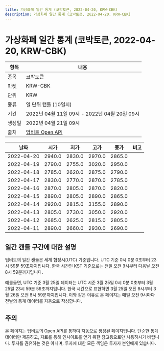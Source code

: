 ```yaml
---
title: 가상화폐 일간 통계 (코박토큰, 2022-04-20, KRW-CBK)
description: 가상화폐 일간 통계 (코박토큰, 2022-04-20, KRW-CBK)
---
```



가상화폐 일간 통계 (코박토큰, 2022-04-20, KRW-CBK)
===

|항목|내용|
|--|--|
|종목|코박토큰|
|마켓|KRW-CBK|
|단위|KRW|
|종류|일 단위 캔들 (10일치)|
|기간|2022년 04월 11일 09시 - 2022년 04월 20일 09시|
|생성일|2022년 04월 21일 09시|
|출처|[업비트 Open API](https://docs.upbit.com)|


|날짜|시가|저가|고가|종가|비고|
|--|--|--|--|--|--|
|2022-04-20|2940.0|2830.0|2970.0|2865.0|    |
|2022-04-19|2790.0|2755.0|3020.0|2950.0|    |
|2022-04-18|2785.0|2620.0|2875.0|2790.0|    |
|2022-04-17|2830.0|2770.0|2870.0|2785.0|    |
|2022-04-16|2870.0|2805.0|2870.0|2820.0|    |
|2022-04-15|2890.0|2805.0|2890.0|2865.0|    |
|2022-04-14|2920.0|2815.0|3155.0|2890.0|    |
|2022-04-13|2805.0|2730.0|3050.0|2920.0|    |
|2022-04-12|2685.0|2625.0|2815.0|2805.0|    |
|2022-04-11|2890.0|2660.0|2930.0|2690.0|    |


일간 캔들 구간에 대한 설명
---


업비트의 일간 캔들은 세계 협정시(UTC) 기준입니다. 
UTC 기준 0시 0분 0초부터 23시 59분 59초까지입니다. 
한국 시간인 KST 기준으로는 전일 오전 9시부터 다음날 오전 8시 59분까지입니다. 


예를들면, UTC 기준 3월 25일 데이터는 UTC 시준 3월 25일 0시 0분 0초부터 3월 25일 23시 59분 59초까지입니다. 
한국 시간으로 표현하면 3월 25일 오전 9시부터 3월 26일 오전 8시 59분까지입니다. 
이와 같은 이유로 본 페이지는 매일 오전 9시마다 전날의 통계 데이터를 자동으로 작성합니다. 


주의
---


본 페이지는 업비트의 Open API를 통하여 자동으로 생성된 페이지입니다. 
단순한 통계 데이터만 제공하고, 자료를 통해 인사이트를 얻기 위한 참고용으로만 사용하시기 바랍니다. 
투자를 권유하는 것은 아니며, 투자에 대한 모든 책임은 투자자 본인에게 있습니다. 
